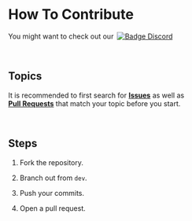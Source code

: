 
# How To Contribute

You might want to check out our [![Badge Discord]][Discord]

<br>

## Topics

It is recommended to first search for **[Issues]** as well as <br>
**[Pull Requests]** that match your topic before you start.

<br>

## Steps

1. Fork the repository.

2. Branch out from `dev`.

3. Push your commits.

4. Open a pull request.


<!----------------------------------------------------------------------------->

[Pull Requests]: https://github.com/sqfmi/Watchy/pulls
[Issues]: https://github.com/sqfmi/Watchy/issues

[Badge Discord]: https://img.shields.io/badge/Discord-7289DA?style=flat&logo=discord&logoColor=white
[Discord]: https://discord.gg/ZXDegGV8E7
